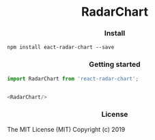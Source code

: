 <h1 align='center'>RadarChart</h1>

<h3 align='center'>Install</h3>

```
npm install eact-radar-chart --save
```

<h3 align='center'>Getting started</h3>

```javascript
import RadarChart from 'react-radar-chart';


<RadarChart/>
```

<h3 align='center'>License</h3>

The MIT License (MIT) Copyright (c) 2019